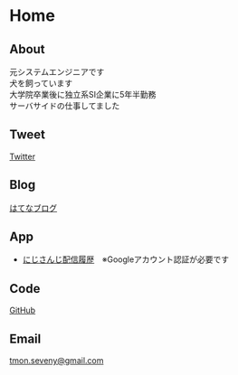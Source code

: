 # Home

## About
元システムエンジニアです  
犬を飼っています  
大学院卒業後に独立系SI企業に5年半勤務  
サーバサイドの仕事してました

## Tweet
[Twitter](https://twitter.com/seveni89)

## Blog
[はてなブログ](https://sevenwell.hatenablog.com/)

## App
- [にじさんじ配信履歴](https://youtubeliveshcedule.z13.web.core.windows.net/)　※Googleアカウント認証が必要です

## Code
[GitHub](https://github.com/sevenwell)

## Email
tmon.seveny@gmail.com
